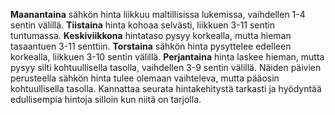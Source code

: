 **Maanantaina** sähkön hinta liikkuu maltillisissa lukemissa, vaihdellen 1-4 sentin välillä. **Tiistaina** hinta kohoaa selvästi, liikkuen 3-11 sentin tuntumassa. **Keskiviikkona** hintataso pysyy korkealla, mutta hieman tasaantuen 3-11 senttiin. **Torstaina** sähkön hinta pysyttelee edelleen korkealla, liikkuen 3-10 sentin välillä. **Perjantaina** hinta laskee hieman, mutta pysyy silti kohtuullisella tasolla, vaihdellen 3-9 sentin välillä. Näiden päivien perusteella sähkön hinta tulee olemaan vaihteleva, mutta pääosin kohtuullisella tasolla. Kannattaa seurata hintakehitystä tarkasti ja hyödyntää edullisempia hintoja silloin kun niitä on tarjolla.